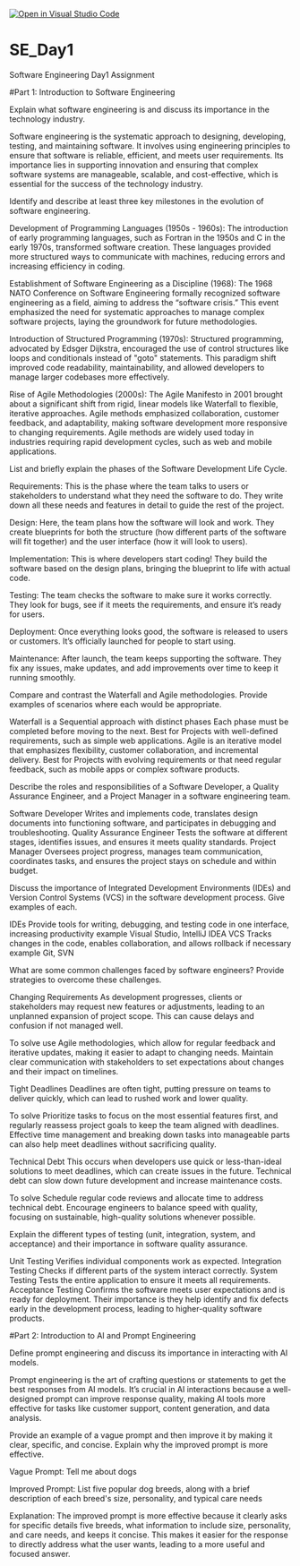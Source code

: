 [![Open in Visual Studio Code](https://classroom.github.com/assets/open-in-vscode-2e0aaae1b6195c2367325f4f02e2d04e9abb55f0b24a779b69b11b9e10269abc.svg)](https://classroom.github.com/online_ide?assignment_repo_id=16972321&assignment_repo_type=AssignmentRepo)
# SE_Day1
Software Engineering Day1 Assignment

#Part 1: Introduction to Software Engineering

Explain what software engineering is and discuss its importance in the technology industry.

Software engineering is the systematic approach to designing, developing, testing, and maintaining software. 
It involves using engineering principles to ensure that software is reliable, efficient, and meets user requirements. Its importance lies in supporting innovation and ensuring that complex software systems are manageable, scalable, and cost-effective, which is essential for the success of the technology industry.

Identify and describe at least three key milestones in the evolution of software engineering.

Development of Programming Languages (1950s - 1960s): The introduction of early programming languages, such as Fortran in the 1950s and C in the early 1970s, transformed software creation. These languages provided more structured ways to communicate with machines, reducing errors and increasing efficiency in coding.

Establishment of Software Engineering as a Discipline (1968): The 1968 NATO Conference on Software Engineering formally recognized software engineering as a field, aiming to address the “software crisis.” This event emphasized the need for systematic approaches to manage complex software projects, laying the groundwork for future methodologies.

Introduction of Structured Programming (1970s): Structured programming, advocated by Edsger Dijkstra, encouraged the use of control structures like loops and conditionals instead of "goto" statements. This paradigm shift improved code readability, maintainability, and allowed developers to manage larger codebases more effectively.

Rise of Agile Methodologies (2000s): The Agile Manifesto in 2001 brought about a significant shift from rigid, linear models like Waterfall to flexible, iterative approaches. Agile methods emphasized collaboration, customer feedback, and adaptability, making software development more responsive to changing requirements. Agile methods are widely used today in industries requiring rapid development cycles, such as web and mobile applications.

List and briefly explain the phases of the Software Development Life Cycle.

Requirements: This is the phase where the team talks to users or stakeholders to understand what they need the software to do. They write down all these needs and features in detail to guide the rest of the project.

Design: Here, the team plans how the software will look and work. They create blueprints for both the structure (how different parts of the software will fit together) and the user interface (how it will look to users).

Implementation: This is where developers start coding! They build the software based on the design plans, bringing the blueprint to life with actual code.

Testing: The team checks the software to make sure it works correctly. They look for bugs, see if it meets the requirements, and ensure it’s ready for users.

Deployment: Once everything looks good, the software is released to users or customers. It’s officially launched for people to start using.

Maintenance: After launch, the team keeps supporting the software. They fix any issues, make updates, and add improvements over time to keep it running smoothly.

Compare and contrast the Waterfall and Agile methodologies. Provide examples of scenarios where each would be appropriate.

Waterfall is a Sequential approach with distinct phases Each phase must be completed before moving to the next.
Best for Projects with well-defined requirements, such as simple web applications.
Agile is an iterative model that emphasizes flexibility, customer collaboration, and incremental delivery.
Best for Projects with evolving requirements or that need regular feedback, such as mobile apps or complex software products.

Describe the roles and responsibilities of a Software Developer, a Quality Assurance Engineer, and a Project Manager in a software engineering team.

Software Developer Writes and implements code, translates design documents into functioning software, and participates in debugging and troubleshooting.
Quality Assurance Engineer Tests the software at different stages, identifies issues, and ensures it meets quality standards.
Project Manager Oversees project progress, manages team communication, coordinates tasks, and ensures the project stays on schedule and within budget.

Discuss the importance of Integrated Development Environments (IDEs) and Version Control Systems (VCS) in the software development process. Give examples of each.

IDEs Provide tools for writing, debugging, and testing code in one interface, increasing productivity example Visual Studio, IntelliJ IDEA
VCS Tracks changes in the code, enables collaboration, and allows rollback if necessary example Git, SVN

What are some common challenges faced by software engineers? Provide strategies to overcome these challenges.

Changing Requirements As development progresses, clients or stakeholders may request new features or adjustments, leading to an unplanned expansion of project scope. This can cause delays and confusion if not managed well.

 To solve use Agile methodologies, which allow for regular feedback and iterative updates, making it easier to adapt to changing needs. Maintain clear communication with stakeholders to set expectations about changes and their impact on timelines.

Tight Deadlines Deadlines are often tight, putting pressure on teams to deliver quickly, which can lead to rushed work and lower quality.

To solve Prioritize tasks to focus on the most essential features first, and regularly reassess project goals to keep the team aligned with deadlines. Effective time management and breaking down tasks into manageable parts can also help meet deadlines without sacrificing quality.

Technical Debt This occurs when developers use quick or less-than-ideal solutions to meet deadlines, which can create issues in the future. Technical debt can slow down future development and increase maintenance costs.

To solve Schedule regular code reviews and allocate time to address technical debt. Encourage engineers to balance speed with quality, focusing on sustainable, high-quality solutions whenever possible.

Explain the different types of testing (unit, integration, system, and acceptance) and their importance in software quality assurance.

Unit Testing Verifies individual components work as expected.
Integration Testing Checks if different parts of the system interact correctly.
System Testing Tests the entire application to ensure it meets all requirements.
Acceptance Testing Confirms the software meets user expectations and is ready for deployment.
Their importance is they help identify and fix defects early in the development process, leading to higher-quality software products.


#Part 2: Introduction to AI and Prompt Engineering


Define prompt engineering and discuss its importance in interacting with AI models.

Prompt engineering is the art of crafting questions or statements to get the best responses from AI models. It’s crucial in AI interactions because a well-designed prompt can improve response quality, making AI tools more effective for tasks like customer support, content generation, and data analysis.

Provide an example of a vague prompt and then improve it by making it clear, specific, and concise. Explain why the improved prompt is more effective.

Vague Prompt: Tell me about dogs

Improved Prompt: List five popular dog breeds, along with a brief description of each breed's size, personality, and typical care needs

Explanation: The improved prompt is more effective because it clearly asks for specific details five breeds, what information to include size, personality, and care needs, and keeps it concise. This makes it easier for the response to directly address what the user wants, leading to a more useful and focused answer.